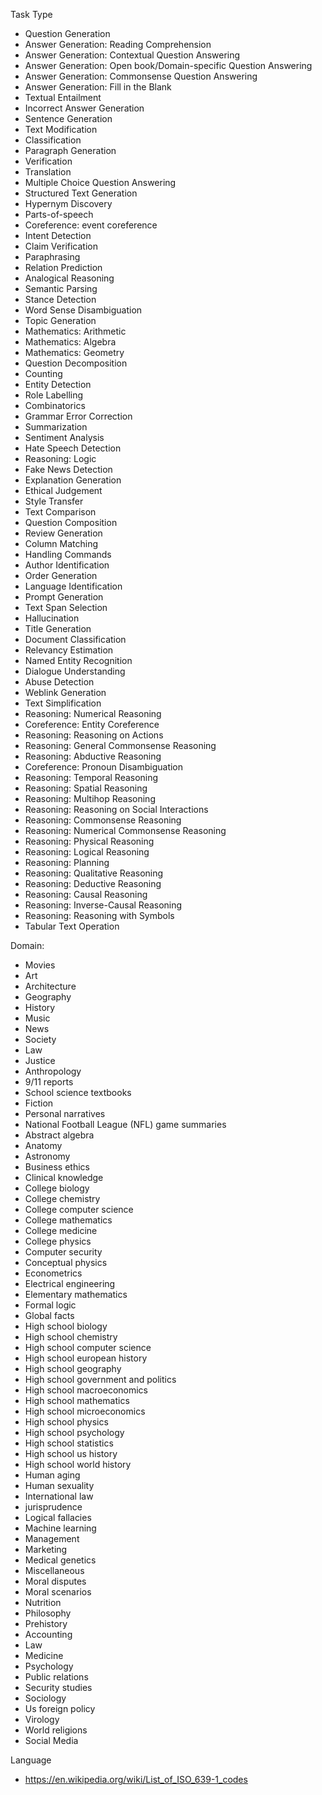 Task Type
- Question Generation
- Answer Generation: Reading Comprehension
- Answer Generation: Contextual Question Answering
- Answer Generation: Open book/Domain-specific Question Answering
- Answer Generation: Commonsense Question Answering
- Answer Generation: Fill in the Blank
- Textual Entailment
- Incorrect Answer Generation
- Sentence Generation
- Text Modification
- Classification
- Paragraph Generation
- Verification
- Translation
- Multiple Choice Question Answering
- Structured Text Generation
- Hypernym Discovery
- Parts-of-speech
- Coreference: event coreference
- Intent Detection
- Claim Verification
- Paraphrasing
- Relation Prediction
- Analogical Reasoning
- Semantic Parsing
- Stance Detection
- Word Sense Disambiguation
- Topic Generation
- Mathematics: Arithmetic
- Mathematics: Algebra
- Mathematics: Geometry
- Question Decomposition
- Counting
- Entity Detection
- Role Labelling
- Combinatorics
- Grammar Error Correction
- Summarization
- Sentiment Analysis
- Hate Speech Detection
- Reasoning: Logic
- Fake News Detection
- Explanation Generation
- Ethical Judgement
- Style Transfer
- Text Comparison
- Question Composition
- Review Generation
- Column Matching
- Handling Commands
- Author Identification
- Order Generation
- Language Identification
- Prompt Generation
- Text Span Selection
- Hallucination
- Title Generation
- Document Classification
- Relevancy Estimation
- Named Entity Recognition
- Dialogue Understanding
- Abuse Detection
- Weblink Generation
- Text Simplification
- Reasoning: Numerical Reasoning
- Coreference: Entity Coreference
- Reasoning: Reasoning on Actions
- Reasoning: General Commonsense Reasoning
- Reasoning: Abductive Reasoning
- Coreference: Pronoun Disambiguation
- Reasoning: Temporal Reasoning
- Reasoning: Spatial Reasoning
- Reasoning: Multihop Reasoning
- Reasoning: Reasoning on Social Interactions
- Reasoning: Commonsense Reasoning
- Reasoning: Numerical Commonsense Reasoning
- Reasoning: Physical Reasoning
- Reasoning: Logical Reasoning
- Reasoning: Planning
- Reasoning: Qualitative Reasoning
- Reasoning: Deductive Reasoning
- Reasoning: Causal Reasoning
- Reasoning: Inverse-Causal Reasoning
- Reasoning: Reasoning with Symbols
- Tabular Text Operation

Domain:
* Movies
* Art
* Architecture
* Geography
* History 
* Music
* News
* Society 
* Law
* Justice 
* Anthropology
* 9/11 reports
* School science textbooks
* Fiction
* Personal narratives
* National Football League (NFL) game summaries
* Abstract algebra
* Anatomy
* Astronomy
* Business ethics
* Clinical knowledge
* College biology
* College chemistry
* College computer science
* College mathematics
* College medicine
* College physics
* Computer security
* Conceptual physics
* Econometrics
* Electrical engineering
* Elementary mathematics
* Formal logic
* Global facts
* High school biology
* High school chemistry
* High school computer science
* High school european history
* High school geography
* High school government and politics
* High school macroeconomics
* High school mathematics
* High school microeconomics
* High school physics
* High school psychology
* High school statistics
* High school us history
* High school world history
* Human aging
* Human sexuality
* International law
* jurisprudence
* Logical fallacies
* Machine learning
* Management
* Marketing
* Medical genetics
* Miscellaneous
* Moral disputes
* Moral scenarios
* Nutrition
* Philosophy
* Prehistory
* Accounting
* Law
* Medicine
* Psychology
* Public relations
* Security  studies
* Sociology
* Us foreign policy
* Virology
* World religions
* Social Media

Language
- https://en.wikipedia.org/wiki/List_of_ISO_639-1_codes
